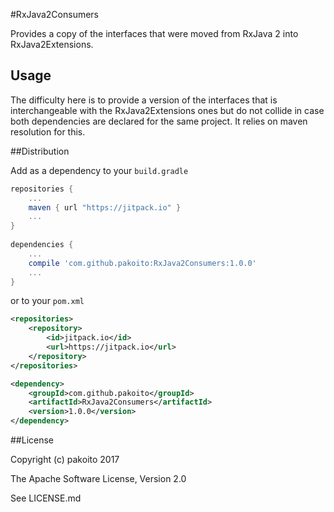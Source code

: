 #RxJava2Consumers

Provides a copy of the interfaces that were moved from RxJava 2 into RxJava2Extensions.

## Usage

The difficulty here is to provide a version of the interfaces that is interchangeable with the RxJava2Extensions ones but do not collide in case both dependencies are declared for the same project. It relies on maven resolution for this.

##Distribution

Add as a dependency to your `build.gradle`
```groovy
repositories {
    ...
    maven { url "https://jitpack.io" }
    ...
}
    
dependencies {
    ...
    compile 'com.github.pakoito:RxJava2Consumers:1.0.0'
    ...
}
```
or to your `pom.xml`

```xml
<repositories>
    <repository>
        <id>jitpack.io</id>
        <url>https://jitpack.io</url>
    </repository>
</repositories>

<dependency>
    <groupId>com.github.pakoito</groupId>
    <artifactId>RxJava2Consumers</artifactId>
    <version>1.0.0</version>
</dependency>
```

##License

Copyright (c) pakoito 2017

The Apache Software License, Version 2.0

See LICENSE.md
